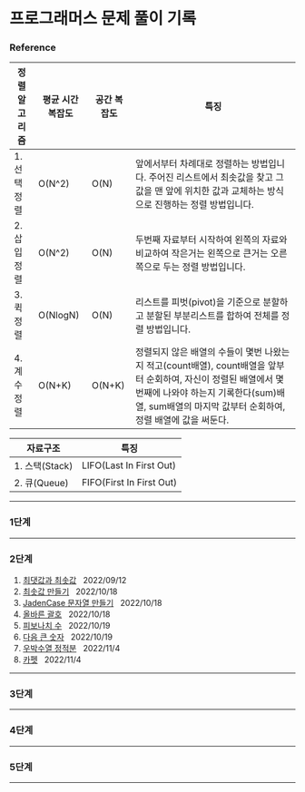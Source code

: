 
 # 프로그래머스 문제 풀이 기록

 ### Reference

 | 정렬 알고리즘 | 평균 시간 복잡도 | 공간 복잡도 | 특징 |
 |------------|--------------|----------|-----|
 | 1. 선택 정렬 | O(N^2)|O(N)| 앞에서부터 차례대로 정렬하는 방법입니다. 주어진 리스트에서 최솟값을 찾고 그 값을 맨 앞에 위치한 값과 교체하는 방식으로 진행하는 정렬 방법입니다.|
 | 2. 삽입 정렬 | O(N^2)|O(N)| 두번째 자료부터 시작하여 왼쪽의 자료와 비교하여 작은거는 왼쪽으로 큰거는 오른쪽으로 두는 정렬 방법입니다.  |
 | 3. 퀵 정렬 | O(NlogN)|O(N)| 리스트를 피벗(pivot)을 기준으로 분할하고 분할된 부분리스트를 합하여 전체를 정렬 방법입니다. |
 | 4. 계수 정렬 | O(N+K)|O(N+K)| 정렬되지 않은 배열의 수들이 몇번 나왔는지 적고(count배열), count배열을 앞부터 순회하여, 자신이 정렬된 배열에서 몇 번째에 나와야 하는지 기록한다(sum)배열, sum배열의 마지막 값부터 순회하여, 정렬 배열에 값을 써둔다.|

 | 자료구조  | 특징 |
 |------------|--------------|
 | 1. 스택(Stack) | LIFO(Last In First Out)|
 | 2. 큐(Queue)  | FIFO(First In First Out)|


 ---
 ### 1단계

 ---
 ### 2단계
 1. [최댓값과 최솟값](https://school.programmers.co.kr/learn/courses/30/lessons/12939) &nbsp; 2022/09/12
 2. [최솟값 만들기](https://school.programmers.co.kr/learn/courses/30/lessons/12941) &nbsp; 2022/10/18
 3. [JadenCase 문자열 만들기](https://school.programmers.co.kr/learn/courses/30/lessons/12951) &nbsp; 2022/10/18
 4. [올바른 괄호](https://school.programmers.co.kr/learn/courses/30/lessons/12909) &nbsp; 2022/10/18
 5. [피보나치 수](https://school.programmers.co.kr/learn/courses/30/lessons/12945) &nbsp; 2022/10/19
 6. [다음 큰 숫자](https://school.programmers.co.kr/learn/courses/30/lessons/12911) &nbsp; 2022/10/19
 7. [우박수열 정적분](https://school.programmers.co.kr/learn/courses/30/lessons/134239) &nbsp; 2022/11/4
 8. [카펫](https://school.programmers.co.kr/learn/courses/30/lessons/42842) &nbsp; 2022/11/4
 ---
 ### 3단계
  
 ---
 ### 4단계
  
 ---

 ### 5단계

 ---
